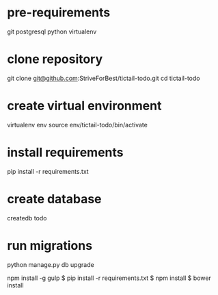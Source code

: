 # pre-requirements
git
postgresql
python
virtualenv

# clone repository
git clone git@github.com:StriveForBest/tictail-todo.git
cd tictail-todo

# create virtual environment
virtualenv env
source env/tictail-todo/bin/activate

# install requirements
pip install -r requirements.txt

# create database
createdb todo

# run migrations
python manage.py db upgrade


npm install -g gulp
$ pip install -r requirements.txt
$ npm install
$ bower install
